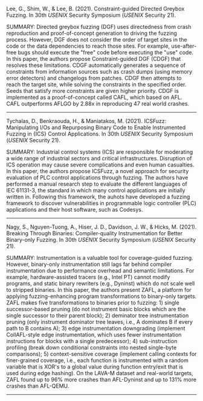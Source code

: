 Lee, G., Shim, W., & Lee, B. (2021). Constraint-guided Directed Greybox Fuzzing. In 30th _USENIX_ Security Symposium (_USENIX_ Security 21).

SUMMARY: Directed greybox fuzzing (DGF) uses directedness from crash reproduction and proof-of-concept generation to driving the fuzzing process. However, DGF does not consider the order of target sites in the code or the data dependencies to reach those sites. For example, use-after-free bugs should execute the "free" code before executing the "use" code. In this paper, the authors propose Constraint-guided DGF (CDGF) that resolves these limitations. CDGF automatically generates a sequence of constraints from information sources such as crash dumps (using memory error detectors) and changelogs from patches. CDGF then attempts to reach the target site, while solving the constraints in the specified order. Seeds that satisfy more constraints are given higher priority. CDGF is implemented as a proof-of-concept called CAFL, which based on AFL. CAFL outperforms AFLGO by 2.88x in reproducing 47 real world crashes.

<hr/>

Tychalas, D., Benkraouda, H., & Maniatakos, M. (2021). ICSFuzz: Manipulating I/Os and Repurposing Binary Code to Enable Instrumented Fuzzing in {ICS} Control Applications. In 30th _USENIX_ Security Symposium (_USENIX_ Security 21).

SUMMARY: Industrial control systems (ICS) are responsible for moderating a wide range of industrial sectors and critical infrastructures. Disruption of ICS operation may cause severe complications and even human casualties. In this paper, the authors propose ICSFuzz, a novel approach for security evaluation of PLC control applications through fuzzing. The authors have performed a manual research step to evaluate the different languages of IEC 61131-3, the standard in which many control applications are initially written in. Following this framework, the auhots have developed a fuzzing framework to discover vulnerabilities in programmable logic controller (PLC) applications and their host software, such as Codesys.

<hr/>

Nagy, S., Nguyen-Tuong, A., Hiser, J. D., Davidson, J. W., & Hicks, M. (2021). Breaking Through Binaries: Compiler-quality Instrumentation for Better Binary-only Fuzzing. In 30th _USENIX_ Security Symposium (_USENIX_ Security 21).

SUMMARY: Instrumentation is a valuable tool for coverage-guided fuzzing. However, binary-only instrumentation still lags far behind compiler instrumentation due to performance overhead and semantic limitations. For example, hardware-assisted tracers (e.g., Intel PT) cannot modify programs, and static binary rewriters (e.g., Dyninst) which do not scale well to stripped binaries. In this paper, the authors present ZAFL, a platform for applying fuzzing-enhancing program transformations to binary-only targets. ZAFL makes five transformations to binaries prior to fuzzing: 1) single successor-based pruning (do not instrument basic blocks which are the single successor to their parent block); 2) deminator tree instrumentation pruning (only instrument dominator tree leaves, i.e., A dominates B if every path to B contains A); 3) edge instrumentation downgrading (implement CollAFL-style edge instrumentation, which uses fewer instrumentation instructions for blocks with a single predecessor); 4) sub-instruction profiling (break down conditional constraints into nested single-byte comparisons); 5) context-sensitive coverage (implement calling contexts for finer-grained coverage, i.e., each function is instrumented with a random variable that is XOR's to a global value during function entry/exit that is used during edge hashing). On the LAVA-M dataset and real-world targets, ZAFL found up to 96% more crashes than AFL-Dyninst and up to 131% more crashes than AFL-QEMU.

<hr/>
